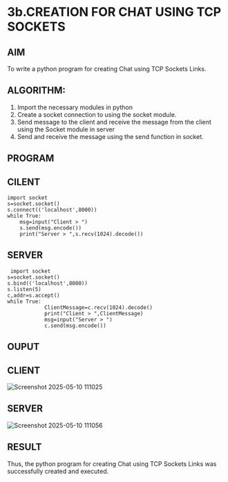 # 3b.CREATION FOR CHAT USING TCP SOCKETS
## AIM
To write a python program for creating Chat using TCP Sockets Links.
## ALGORITHM:
1. Import the necessary modules in python
2. Create a socket connection to using the socket module.
3. Send message to the client and receive the message from the client using the Socket module in
 server
4. Send and receive the message using the send function in socket.
## PROGRAM
## CILENT
```
import socket 
s=socket.socket() 
s.connect(('localhost',8000)) 
while True: 
    msg=input("Client > ") 
    s.send(msg.encode()) 
    print("Server > ",s.recv(1024).decode())
```
## SERVER
```
 import socket 
s=socket.socket() 
s.bind(('localhost',8000)) 
s.listen(5) 
c,addr=s.accept() 
while True: 
            ClientMessage=c.recv(1024).decode() 
            print("Client > ",ClientMessage) 
            msg=input("Server > ") 
            c.send(msg.encode())
```
## OUPUT
## CLIENT
![Screenshot 2025-05-10 111025](https://github.com/user-attachments/assets/f6e4ba65-c674-4e74-be9c-891c9343b925)
## SERVER
![Screenshot 2025-05-10 111056](https://github.com/user-attachments/assets/715a3ef1-da93-4dce-ace7-37dcc19474be)

## RESULT
Thus, the python program for creating Chat using TCP Sockets Links was successfully 
created and executed.
